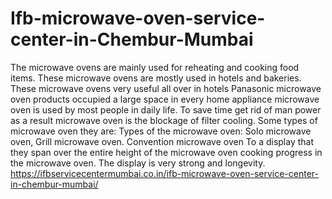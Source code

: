 # Ifb-microwave-oven-service-center-in-Chembur-Mumbai
  The microwave ovens are mainly used for reheating and cooking food items. These microwave ovens are mostly used in hotels and bakeries. These microwave ovens very useful all over in hotels Panasonic microwave oven products occupied a large space in every home appliance microwave oven is used by most people in daily life. To save time get rid of man power as a result microwave oven is the blockage of filter cooling. Some types of microwave oven they are: Types of the microwave oven: Solo microwave oven,  Grill microwave oven. Convention microwave oven To a display that they span over the entire height of the microwave oven cooking progress in the microwave oven. The display is very strong and longevity.  https://ifbservicecentermumbai.co.in/ifb-microwave-oven-service-center-in-chembur-mumbai/
